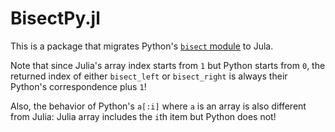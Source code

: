 # BisectPy.jl

This is a package that migrates Python's [`bisect` module](https://docs.python.org/3.7/library/bisect.html#module-bisect)
to Jula.

Note that since Julia's array index starts from `1` but Python starts from `0`, the returned index of either `bisect_left`
or `bisect_right` is always their Python's correspondence plus `1`!

Also, the behavior of Python's `a[:i]` where `a` is an array is also different from Julia: Julia array includes the `i`th item
but Python does not!
